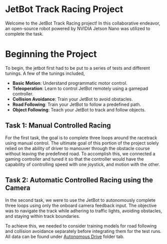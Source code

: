 # JetBot Track Racing Project

Welcome to the JetBot Track Racing project! In this collaborative endeavor, an open-source robot powered by NVIDIA Jetson Nano was utilized to complete the task. 

# Beginning the Project

To begin, the jetbot first had to be put to a series of tests and different tunings. A few of the tunings included, 
- **Basic Motion**: Understand programmatic motor control.
- **Teleoperation**: Learn to control JetBot remotely using a gamepad controller.
- **Collision Avoidance**: Train your JetBot to avoid obstacles.
- **Road Following**: Train your JetBot to follow a predefined path.
- **Object Following**: Teach your JetBot to track and follow objects.

## Task 1: Manual Controlled Racing

For the first task, the goal is to complete three loops around the racetrack using manual control. The ultimate goal of this portion of the project solely relied on the ability of driver to manouver through the obstacle course without leaving the predefined road. 
 To accomplish this, we connected a gaming controller and tuned it so that the controller would have the capability of controlling speed with one joystick, and motion with the other. 
 
## Task 2: Automatic Controlled Racing using the Camera

In the second task, we were to use the JetBot to autonomously complete three loops using only the onboard camera feedback input. The objective was to navigate the track while adhering to traffic lights, avoiding obstacles, and staying within track boundaries.

To achieve this, we needed to consider training models for road following and collision avoidance separately before integrating them for the test runs.
All data can be found under [Autonomous Drive](JetBot/Autonomy/) folder tab. 
